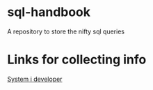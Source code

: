# sql-handbook
A repository to store the nifty sql queries

# Links for collecting info
[System i developer](https://us02web.zoom.us/rec/play/6H0-UGr8dCSCZVNa0zc248XGye4lSQydQGbUmwtTbQtVJdirZMVNpIiYba-LFqTY2X2C2O5QTzAiMhd0.jg1fKgpiETXFyaKj?hasValidToken=false&canPlayFromShare=true&from=share_recording_detail&continueMode=true&componentName=rec-play&originRequestUrl=https%3A%2F%2Fus02web.zoom.us%2Frec%2Fshare%2Frkfq7rB_FPX_d6XI5xzpGDBglPWelZr1sbsOwkzGwEZv7p3XGCsMXPB5tPvQzMbz.Y55No2Gba7fBNlnL)